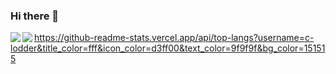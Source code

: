### Hi there 👋

<a href="https://github.com/parleer">
  <img align="left" src="https://github-readme-stats.vercel.app/api?username=parleer&title_color=fff&icon_color=d3ff00&text_color=9f9f9f&bg_color=151515&show_icons=true">
</a>
<a href="https://github.com/C-Lodder">
  <img align="left" src="https://github-readme-stats.vercel.app/api/top-langs?username=parleer&title_color=fff&icon_color=d3ff00&text_color=9f9f9f&bg_color=151515">
</a>


https://github-readme-stats.vercel.app/api/top-langs?username=c-lodder&title_color=fff&icon_color=d3ff00&text_color=9f9f9f&bg_color=151515
<!--
**parleer/parleer** is a ✨ _special_ ✨ repository because its `README.md` (this file) appears on your GitHub profile.

Here are some ideas to get you started:

- 🔭 I’m currently working on ...
- 🌱 I’m currently learning ...
- 👯 I’m looking to collaborate on ...
- 🤔 I’m looking for help with ...
- 💬 Ask me about ...
- 📫 How to reach me: ...
- 😄 Pronouns: ...
- ⚡ Fun fact: ...
-->
